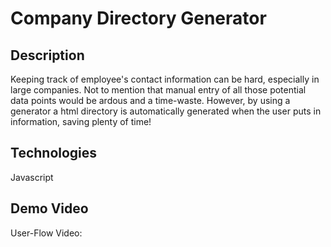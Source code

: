 # Company Directory Generator

## Description
Keeping track of employee's contact information can be hard, especially in large companies. Not to mention that manual entry of all those potential data points would be ardous and a time-waste. However, by using a generator a html directory is automatically generated when the user puts in information, saving plenty of time!




## Technologies
Javascript 


## Demo Video


User-Flow Video:  



